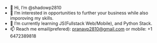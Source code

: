 - 👋 Hi, I’m @shadowp2810
- 👀 I’m interested in opportunities to further your business while also imporoving my skills. 
- 🌱 I’m currently learning JS(Fullstack Web/Mobile), and Python Stack.
- 📫 Reach me email(prefered): pranavp2810@gmail.com or mobile: +1 6472389818

<!---
shadowp2810/shadowp2810 is a ✨ special ✨ repository because its `README.md` (this file) appears on your GitHub profile.
You can click the Preview link to take a look at your changes.
--->
